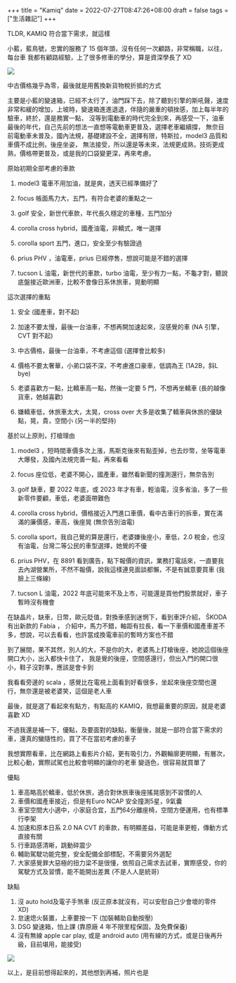 +++
title = "Kamiq"
date = 2022-07-27T08:47:26+08:00
draft = false
tags = ["生活雜記"]
+++

TLDR, KAMIQ 符合當下需求，就這樣


小藍，藍鳥號，忠實的服務了 15 個年頭，沒有任何一次顧路，非常稱職，以往，每台車
我都有顧路經驗，上了很多修車的學分，算是資深學長了 XD

<a href="https://photos.google.com/share/AF1QipPxkGfdb7tTqGwZ2zxq4-7Jq13_LhJh1sJSXtUJ_s3pXE8W7-jU-ZZKEuxL4L8fGA?key=ckNjN3lyVWdZYzFIajVlQzFNTlRNQ0VpNUluS1pB"><img src="https://lh3.googleusercontent.com/tvCvrQ1FrNXmdxpyWVg_bOAOMbQToo8GvhSBPaQjEGvWxDlXjn2k2uW4qYFzAWpoPd1g_s94qVK91IV-YG90MlUdwIjMPgewbqW1w85lfP5kpqeMpmMCCCWixACFokSttS_cZxknoYM=w600-h900-p-k" /></a>

中古價格幾乎為零，最後就是用舊換新貨物稅折抵的方式

主要是小藍的變速箱，已經不太行了，油門踩下去，除了聽到引擎的斯吼聲，速度非常和緩的增加，上坡時，變速箱進進退退，伴隨的嚴重的頓挫感，加上每半年的驗車，終於，還是務實一點，
沒等到電動車的時代完全到來，再感受一下，油車最後的年代，自己先前的想法一直想等電動車更普及，選擇老車繼續撐，
無奈目前電動車未普及，國內法規，基礎建設不全，選擇有限，特斯拉，model3 品質和車價不成比例，後座坐姿，
無法接受，所以還是等未來，法規更成熟，技術更成熟，價格帶更普及，或是我的口袋變更深，再來考慮。

原始初期全部考慮的車款 

1. model3 電車不用加油，就是爽，透天已經準備好了

2. focus 帳面馬力大，五門，有符合老婆的重點之一

3. golf 安全，新世代車款，年代長久穩定的車種，五門加分

4. corolla cross hybrid，國產油電，非轎式，唯一選擇

5. corolla sport 五門，進口，安全至少有驗證過

6. prius PHV ，油電車，prius 已經停售，想說可能是不錯的選擇 

7. tucson L 油電，新世代的車款，turbo 油電，至少有力一點，不龜才對，聽說底盤接近歐洲車，比較不會像日系休旅車，晃動明顯

<!--more-->

這次選擇的重點

1. 安全 (國產車，對不起)

2. 加速不要太慢，最後一台油車，不想再開加速起來，沒感覺的車 (NA 引擎，CVT 對不起)

3. 中古價格，最後一台油車，不考慮這個 (選擇會比較多)

4. 價格不要太奢華，小弟口袋不深，不考慮進口豪車，低調為王 (1A2B，斜L bye)

5. 老婆喜歡方一點，比轎車高一點，然後一定要 5 門，不想再坐轎車 (長的越像貨車，她越喜歡)

6. 嫌轎車低，休旅車太大，太晃，cross over 大多是收集了轎車與休旅的優缺點，晃，貴，空間小 (另一半的堅持)


基於以上原則，打槍理由

1. model3 ，短時間車價多次上漲，馬斯克後來有點歪掉，也去炒幣，坐等電車大爆發，及國內法規完善一點，再來看看

2. focus 座位低，老婆不開心，國產車，雖然看新聞的撞測還行，無奈告別

3. golf 缺車，要 2022 年底，或 2023 年才有車，輕油電，沒多省油，多了一些新零件要顧，車低，老婆面帶難色

4. corolla cross hybrid，價格接近入門進口車價，看中古車行的拆車，實在滿滿的廉價感，車高，後座晃 (無奈告別油電)

5. corolla sport，我自己覺的算是還行，老婆嫌後座小，車低，2.0 稅金，也沒有油電，台灣二等公民的車型選擇，她覺的不優

6. prius PHV，在 8891 看到廣告，點下報價的資訊，業務打電話來，一直要我去內湖營業所，不然不報價，說我這樣連見面談都懶，不是有誠意要買車 (我臉上三條線)

7. tucson L 油電，2022 年底可能來不及上市，可能還是買他們股票就好，車子暫時沒有機會


在缺晶片，缺車，日幣，歐元貶值，對換車感到迷惘下，看到車評介紹， ŠKODA 有出新款的 Fabia ，
介紹中，馬力不錯，軸距有拉長，看一下車價和國產車差不多，想說，可以去看看，也許當成換電車前的暫時方案也不錯

到了展間，果不其然，別人的大，不是你的大，老婆馬上打槍後座，她說這個後座開口大小，出入都快卡住了，
我是覺的後座，空間感還行，但出入門的開口很小，鞋子沒對準，應該是會卡到

我看看旁邊的 scala ，感覺比在電視上面看到好看很多，坐起來後座空間也還行，無奈還是被老婆笑，這個是老人車

最後，就是選了看起來有點方，有點高的 KAMIQ，我想最重要的原因，就是老婆喜歡 XD

不過我還是補一下，優點，及要面對的缺點，衡量後，就是一部符合當下需求的車，還真的蠻隨性的，買了不在當初考慮的車子

我想實際看車，比在網路上看影片介紹，更有吸引力，外觀輪廓更明顯，有層次，比較心動，實際試駕也比較會明顯的讓你的老車
變遜色，很容易就買單了

優點

1. 車高略高於轎車，低於休旅，適合對休旅車後座搖晃感到不習慣的人
2. 車價和國產車接近，但是有Euro NCAP 安全撞測5星，9氣囊
3. 車室空間大小適中，小家庭合宜，五門64分離座椅，空間方便運用，也有標準行李架
4. 加速和原本日系 2.0 NA CVT 的車款，有明顯差益，可能是車更輕，傳動方式直接有關
5. 行車路感清晰，跳動碎震少
6. 輔助駕駛功能完整，安全配備全部標配，不需要另外選配
7. 大家感覺罪大惡極的扭力梁不是很懂，依照自己需求去試車，實際感受，你的駕駛方式及習慣，能不能開出差異 (不是人人是統哥)

缺點

1. 沒 auto hold及電子手煞車 (反正原本就沒有，可以安慰自己少會壞的零件 XD)
2. 怠速熄火裝置，上車要按一下 (加裝輔助自動按壓)
3. DSG 變速箱，怕上課 (靠原廠 4 年不限里程保固，及免費保養)
4. 沒有無線 apple car play, 或是 android auto (用有線的方式，或是日後再升級，目前堪用，能接受)



<a href="https://photos.google.com/share/AF1QipMaqmGvsWVZ71x_514wlXnwjf3piIxy05DzAk6LB6J0H523bdi1dnTVv2jppj0JQw?key=cUlfUnR0QlRDVklWNjZ5WTh0ZllocURXQzR5ZTdn"><img src="https://lh3.googleusercontent.com/risI8qidNsSQYkNv5X4wcqmpUuKnJ7nEGhXnoERn0lY4_nVK5-nIntGtu7R-jZH8LNXbEDJT_LDN6RmjluWWjCJv5UCeYTmAls4gUErK1gTtDx6xkd5PFiPX7mwjzHJhCFLPEgP-rrg=w600-h900-p-k" /></a>

以上，是目前想得起來的，其他想到再補，照片也是

